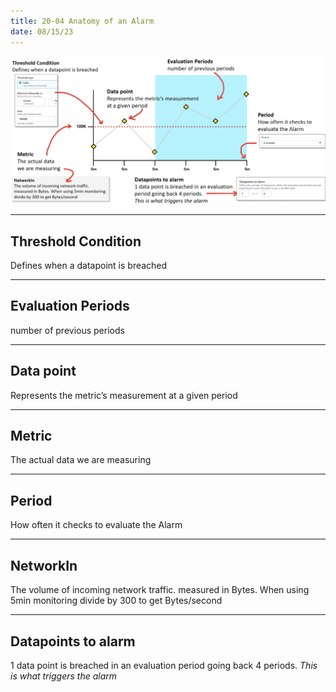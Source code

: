 ```yaml
---
title: 20-04 Anatomy of an Alarm
date: 08/15/23
---
```


![700](images/20-04_Anatomy_of_Alarm.png)

---

## Threshold Condition

Defines when a datapoint is breached

---

## Evaluation Periods

number of previous periods

---

## Data point

Represents the metric’s measurement at a given period

---

## Metric

The actual data we are measuring

---

## Period

How often it checks to evaluate the Alarm

---

## NetworkIn

The volume of incoming network traffic. measured in Bytes. When using 5min monitoring divide by 300 to get Bytes/second

---

## Datapoints to alarm

1 data point is breached in an evaluation period going back 4 periods. *This is what triggers the alarm*
